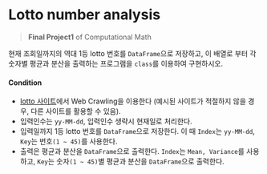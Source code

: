 # Lotto number analysis
> **Final Project1** of Computational Math

현재 조회일까지의 역대 1등 lotto 번호를 `DataFrame`으로 저장하고, 이 배열로
부터 각 숫자별 평균과 분산을 출력하는 프로그램을 `class`를 이용하여 구현하시오.

#### Condition
* [lotto 사이트](https://dhlottery.co.kr/)에서 Web Crawling을 이용한다 (예시된 사이트가 적절하지 않을 경우, 다른 사이트를 활용할 수 있음).
* 입력인수는 `yy-MM-dd`, 입력인수 생략시 현재일로 처리한다.
* 입력일까지 1등 lotto 번호를 `DataFrame`으로 저장한다. 이 때 `Index`는 `yy-MM-dd`,
`Key`는 번호`(1 ∼ 45)`를 사용한다.
* 출력은 평균과 분산을 `DataFrame`으로 출력한다. `Index`는 `Mean, Variance`를 사용
하고, `Key`는 숫자`(1 ∼ 45)`별 평균과 분산을 `DataFrame`으로 출력한다.
